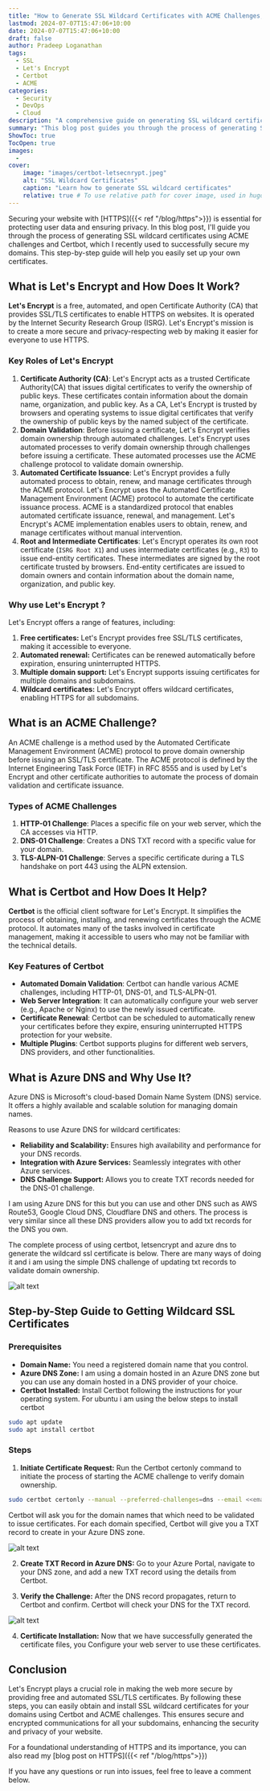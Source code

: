 ```yaml
---
title: "How to Generate SSL Wildcard Certificates with ACME Challenges, Let's Encrypt, and Certbot"
lastmod: 2024-07-07T15:47:06+10:00
date: 2024-07-07T15:47:06+10:00
draft: false
author: Pradeep Loganathan
tags: 
  - SSL
  - Let's Encrypt
  - Certbot
  - ACME
categories:
  - Security
  - DevOps
  - Cloud
description: "A comprehensive guide on generating SSL wildcard certificates using ACME challenges, Let's Encrypt, and Certbot."
summary: "This blog post guides you through the process of generating SSL wildcard certificates using ACME challenges and Certbot, helping secure your domains with Let's Encrypt."
ShowToc: true
TocOpen: true
images:
  - 
cover:
    image: "images/certbot-letsecnrypt.jpeg"
    alt: "SSL Wildcard Certificates"
    caption: "Learn how to generate SSL wildcard certificates"
    relative: true # To use relative path for cover image, used in hugo Page-bundles
---
```


Securing your website with [HTTPS]({{< ref "/blog/https">}}) is essential for protecting user data and ensuring privacy. In this blog post, I'll guide you through the process of generating SSL wildcard certificates using ACME challenges and Certbot, which I recently used to successfully secure my domains. This step-by-step guide will help you easily set up your own certificates.

## What is Let's Encrypt and How Does It Work?

**Let's Encrypt** is a free, automated, and open Certificate Authority (CA) that provides SSL/TLS certificates to enable HTTPS on websites. It is operated by the Internet Security Research Group (ISRG). Let's Encrypt's mission is to create a more secure and privacy-respecting web by making it easier for everyone to use HTTPS.

### Key Roles of Let's Encrypt

1. **Certificate Authority (CA)**: Let's Encrypt acts as a trusted Certificate Authority(CA) that issues digital certificates to verify the ownership of public keys. These certificates contain information about the domain name, organization, and public key. As a CA, Let's Encrypt is trusted by browsers and operating systems to issue digital certificates that verify the ownership of public keys by the named subject of the certificate.
2. **Domain Validation**: Before issuing a certificate, Let's Encrypt verifies domain ownership through automated challenges. Let's Encrypt uses automated processes to verify domain ownership through challenges before issuing a certificate. These automated processes use the ACME challenge protocol to validate domain ownership.
3. **Automated Certificate Issuance**: Let's Encrypt provides a fully automated process to obtain, renew, and manage certificates through the ACME protocol. Let's Encrypt uses the Automated Certificate Management Environment (ACME) protocol to automate the certificate issuance process. ACME is a standardized protocol that enables automated certificate issuance, renewal, and management.
Let's Encrypt's ACME implementation enables users to obtain, renew, and manage certificates without manual intervention.
4. **Root and Intermediate Certificates**: Let's Encrypt operates its own root certificate (`ISRG Root X1`) and uses intermediate certificates (e.g., `R3`) to issue end-entity certificates. These intermediates are signed by the root certificate trusted by browsers. End-entity certificates are issued to domain owners and contain information about the domain name, organization, and public key.

### Why use Let's Encrypt ?

Let's Encrypt offers a range of features, including:

1. **Free certificates:** Let's Encrypt provides free SSL/TLS certificates, making it accessible to everyone.
2. **Automated renewal:** Certificates can be renewed automatically before expiration, ensuring uninterrupted HTTPS.
3. **Multiple domain support:** Let's Encrypt supports issuing certificates for multiple domains and subdomains.
4. **Wildcard certificates:** Let's Encrypt offers wildcard certificates, enabling HTTPS for all subdomains.

## What is an ACME Challenge?

An ACME challenge is a method used by the Automated Certificate Management Environment (ACME) protocol to prove domain ownership before issuing an SSL/TLS certificate. The ACME protocol is defined by the Internet Engineering Task Force (IETF) in RFC 8555 and is used by Let's Encrypt and other certificate authorities to automate the process of domain validation and certificate issuance.

### Types of ACME Challenges

1. **HTTP-01 Challenge**: Places a specific file on your web server, which the CA accesses via HTTP.
2. **DNS-01 Challenge**: Creates a DNS TXT record with a specific value for your domain.
3. **TLS-ALPN-01 Challenge**: Serves a specific certificate during a TLS handshake on port 443 using the ALPN extension.

## What is Certbot and How Does It Help?

**Certbot** is the official client software for Let's Encrypt. It simplifies the process of obtaining, installing, and renewing certificates through the ACME protocol. It automates many of the tasks involved in certificate management, making it accessible to users who may not be familiar with the technical details.

### Key Features of Certbot

* **Automated Domain Validation**: Certbot can handle various ACME challenges, including HTTP-01, DNS-01, and TLS-ALPN-01.
* **Web Server Integration**: It can automatically configure your web server (e.g., Apache or Nginx) to use the newly issued certificate.
* **Certificate Renewal**: Certbot can be scheduled to automatically renew your certificates before they expire, ensuring uninterrupted HTTPS protection for your website.
* **Multiple Plugins**:  Certbot supports plugins for different web servers, DNS providers, and other functionalities.

## What is Azure DNS and Why Use It?

Azure DNS is Microsoft's cloud-based Domain Name System (DNS) service. It offers a highly available and scalable solution for managing domain names.

Reasons to use Azure DNS for wildcard certificates:

* **Reliability and Scalability:** Ensures high availability and performance for your DNS records.
* **Integration with Azure Services:** Seamlessly integrates with other Azure services.
* **DNS Challenge Support:** Allows you to create TXT records needed for the DNS-01 challenge.

I am using Azure DNS for this but you can use and other DNS such as AWS Route53, Google Cloud DNS, Cloudflare DNS and others. The process is very similar since all these DNS providers allow you to add txt records for the DNS you own.

The complete process of using certbot, letsencrypt and azure dns to generate the wildcard ssl certificate is below. There are many ways of doing it and i am using the simple DNS challenge of updating txt records to validate domain ownership.

![alt text](images/generate-wildcard-ssl-certbot-letsencrypt.png)

## Step-by-Step Guide to Getting Wildcard SSL Certificates

### Prerequisites

* **Domain Name:** You need a registered domain name that you control.
* **Azure DNS Zone:** I am using a domain hosted in an Azure DNS zone but you can use any domain hosted in a DNS provider of your choice.
* **Certbot Installed:** Install Certbot following the instructions for your operating system. For ubuntu i am using the below steps to install certbot

```bash
sudo apt update
sudo apt install certbot
````

### Steps

1. **Initiate Certificate Request:** Run the Certbot certonly command to initiate the process of starting the ACME challenge to verify domain ownership. 

```bash
sudo certbot certonly --manual --preferred-challenges=dns --email <<email@youremail.com>>
```

Certbot will ask you for the domain names that which need to be validated to issue certificates. For each domain specified, Certbot will give you a TXT record to create in your Azure DNS zone.

![alt text](images/intiate-request.png)

2. **Create TXT Record in Azure DNS:** Go to your Azure Portal, navigate to your DNS zone, and add a new TXT record using the details from Certbot.

3. **Verify the Challenge:** After the DNS record propagates, return to Certbot and confirm. Certbot will check your DNS for the TXT record.

![alt text](images/verify-challenge.png)

4. **Certificate Installation:** Now that we have successfully generated the certificate files, you Configure your web server to use these certificates.

## Conclusion

Let's Encrypt plays a crucial role in making the web more secure by providing free and automated SSL/TLS certificates. By following these steps, you can easily obtain and install SSL wildcard certificates for your domains using Certbot and ACME challenges. This ensures secure and encrypted communications for all your subdomains, enhancing the security and privacy of your website.

For a foundational understanding of HTTPS and its importance, you can also read my [blog post on HTTPS]({{< ref "/blog/https">}})

If you have any questions or run into issues, feel free to leave a comment below.